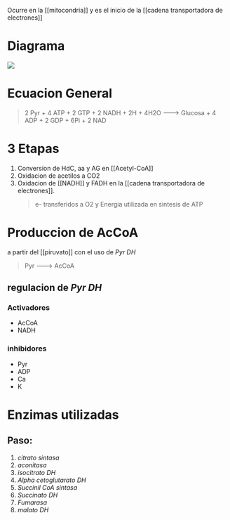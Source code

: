 Ocurre en la [[mitocondria]] y es el inicio de la [[cadena transportadora de electrones]]

# Diagrama

![](https://i.imgur.com/3xaXgq7.png)

# Ecuacion General

> 2 Pyr + 4 ATP + 2 GTP + 2 NADH + 2H + 4H2O ---> Glucosa + 4 ADP + 2 GDP + 6Pi + 2 NAD

# 3 Etapas

1. Conversion de HdC, aa y AG en [[Acetyl-CoA]]
2. Oxidacion de acetilos a CO2
3. Oxidacion de [[NADH]] y FADH en la [[cadena transportadora de electrones]].
    > e- transferidos a O2 y Energia utilizada en sintesis de ATP

# Produccion de AcCoA

a partir del [[piruvato]] con el uso de _Pyr DH_

> Pyr ---> AcCoA

## regulacion de _Pyr DH_

### Activadores

- AcCoA
- NADH

### inhibidores

- Pyr
- ADP
- Ca
- K

# Enzimas utilizadas

## Paso:

1. _citrato sintasa_
2. _aconitasa_
3. _isocitrato DH_
4. _Alpha cetoglutarato DH_
5. _Succinil CoA sintasa_
6. _Succinato DH_
7. _Fumarasa_
8. _malato DH_
